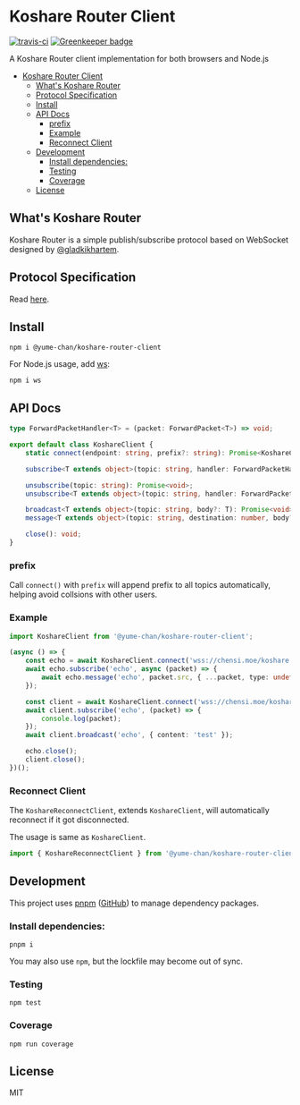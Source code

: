 # Koshare Router Client

[![travis-ci](https://travis-ci.org/yume-chan/koshare-router-client-js.svg?branch=master)](https://travis-ci.org/yume-chan/koshare-router-client-js)
[![Greenkeeper badge](https://badges.greenkeeper.io/yume-chan/koshare-router-client-js.svg)](https://greenkeeper.io/)

A Koshare Router client implementation for both browsers and Node.js

- [Koshare Router Client](#Koshare-Router-Client)
  - [What's Koshare Router](#Whats-Koshare-Router)
  - [Protocol Specification](#Protocol-Specification)
  - [Install](#Install)
  - [API Docs](#API-Docs)
    - [prefix](#prefix)
    - [Example](#Example)
    - [Reconnect Client](#Reconnect-Client)
  - [Development](#Development)
    - [Install dependencies:](#Install-dependencies)
    - [Testing](#Testing)
    - [Coverage](#Coverage)
  - [License](#License)

## What's Koshare Router

Koshare Router is a simple publish/subscribe protocol based on WebSocket designed by [@gladkikhartem](https://github.com/gladkikhartem).

## Protocol Specification

Read [here](https://github.com/yume-chan/koshare-router-nodejs/blob/master/docs/protocol-specification.md).

## Install

``` shell
npm i @yume-chan/koshare-router-client
```

For Node.js usage, add [ws](https://github.com/websockets/ws):

``` shell
npm i ws
```

## API Docs

``` ts
type ForwardPacketHandler<T> = (packet: ForwardPacket<T>) => void;

export default class KoshareClient {
    static connect(endpoint: string, prefix?: string): Promise<KoshareClient>;

    subscribe<T extends object>(topic: string, handler: ForwardPacketHandler<T>): Promise<void>;

    unsubscribe(topic: string): Promise<void>;
    unsubscribe<T extends object>(topic: string, handler: ForwardPacketHandler<T>): Promise<void>;

    broadcast<T extends object>(topic: string, body?: T): Promise<void>;
    message<T extends object>(topic: string, destination: number, body?: T): Promise<void>;

    close(): void;
}
```

### prefix

Call `connect()` with `prefix` will append prefix to all topics automatically, helping avoid collsions with other users.

### Example

``` ts
import KoshareClient from '@yume-chan/koshare-router-client';

(async () => {
    const echo = await KoshareClient.connect('wss://chensi.moe/koshare');
    await echo.subscribe('echo', async (packet) => {
        await echo.message('echo', packet.src, { ...packet, type: undefined, topic: undefined, src: undefined, dst: undefined });
    });

    const client = await KoshareClient.connect('wss://chensi.moe/koshare');
    await client.subscribe('echo', (packet) => {
        console.log(packet);
    });
    await client.broadcast('echo', { content: 'test' });

    echo.close();
    client.close();
})();
```

### Reconnect Client

The `KoshareReconnectClient`, extends `KoshareClient`, will automatically reconnect if it got disconnected.

The usage is same as `KoshareClient`.

``` ts
import { KoshareReconnectClient } from '@yume-chan/koshare-router-client';
```

## Development

This project uses [pnpm](https://pnpm.js.org/) ([GitHub](https://github.com/pnpm/pnpm)) to manage dependency packages.

### Install dependencies:

``` shell
pnpm i
```

You may also use `npm`, but the lockfile may become out of sync.

### Testing

``` shell
npm test
```

### Coverage

``` shell
npm run coverage
```

## License

MIT
